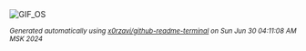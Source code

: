 <div align="justify">
<picture>
    <source media="(prefers-color-scheme: dark)" srcset="https://i.ibb.co/YhmgP2S/output-gif.gif">
    <source media="(prefers-color-scheme: light)" srcset="https://i.ibb.co/YhmgP2S/output-gif.gif">
    <img alt="GIF_OS" src="https://i.ibb.co/YhmgP2S/output-gif.gif">
</picture>

<sub><i>Generated automatically using [x0rzavi/github-readme-terminal](https://github.com/x0rzavi/github-readme-terminal) on Sun Jun 30 04:11:08 AM MSK 2024</i></sub>

</div>

<!-- Image deletion URL: https://ibb.co/9W6Pcn0/b8a98ced842b643600d54cc51efc5de5 -->
